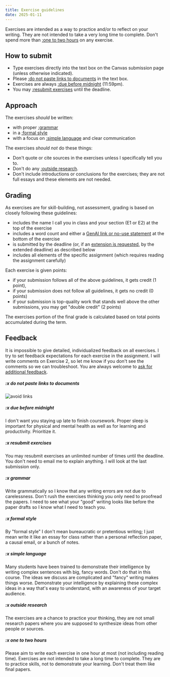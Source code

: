 ```yaml
---
title: Exercise guidelines
date: 2025-01-11
---
```


Exercises are intended as a way to practice and/or to reflect on your writing. They are not intended to take a very long time to complete. Don't spend more than [:one to two hours](#x-one-to-two-hours) on any exercise.

## How to submit

- Type exercises directly into the text box on the Canvas submission page (unless otherwise indicated).
- Please [:do not paste links to documents](#x-do-not-paste-links-to-documents) in the text box.
- Exercises are always [:due before midnight](#x-due-before-midnight) (11:59pm).
- You may [:resubmit exercises](#x-resubmit-exercises) until the deadline.

## Approach

The exercises _should_ be written:

- with proper [:grammar](#x-grammar)
- in a [:formal style](#x-formal-style)
- with a focus on [:simple language](#x-simple-language) and clear communication

The exercises _should not_ do these things:

- Don't quote or cite sources in the exercises unless I specifically tell you to.
- Don't do any [:outside research](#x-outside-research).
- Don't include introductions or conclusions for the exercises; they are not full essays and these elements are not needed.

## Grading

As exercises are for skill-building, not assessment, grading is based on closely following these guidelines:

- includes the name I call you in class and your section (E1 or E2) at the top of the exercise
- includes a word count and either a [GenAI link or no-use statement](/course-ntw2029/course-info/gen-ai-policy) at the bottom of the exercise
- is submitted by the deadline (or, if an [extension is requested](/course-ntw2029/course-info/extensions), by the extended deadline) as described below
- includes all elements of the specific assignment (which requires reading the assignment carefully)

Each exercise is given points:

- if your submission follows all of the above guidelines, it gets credit (1 point),
- if your submission does not follow all guidelines, it gets no credit (0 points)
- if your submission is top-quality work that stands well above the other submissions, you may get "double credit" (2 points)

The exercises portion of the final grade is calculated based on total points accumulated during the term.

## Feedback

It is impossible to give detailed, individualized feedback on all exercises. I try to set feedback expectations for each exercise in the assignment. I will write comments on Exercise 2, so let me know if you don't see the comments so we can troubleshoot. You are always welcome to [ask for additional feedback](/course-ntw2029/course-info/need-help).

##### :x do not  paste links to documents

![avoid links](/images/link-to-file.png)

##### :x due before midnight

I don't want you staying up late to finish coursework. Proper sleep is important for physical and mental health as well as for learning and productivity. Prioritize it.

##### :x resubmit exercises

You may resubmit exercises an unlimited number of times until the deadline. You don't need to email me to explain anything. I will look at the last submission only.

##### :x grammar

Write grammatically so I know that any writing errors are not due to carelessness. Don't rush the exercises thinking you only need to proofread the papers. I need to see what your "good" writing looks like before the paper drafts so I know what I need to teach you.

##### :x formal style

By "formal style" I don't mean bureaucratic or pretentious writing; I just mean write it like an essay for class rather than a personal reflection paper, a causal email, or a bunch of notes.

##### :x simple language

Many students have been trained to demonstrate their intelligence by writing complex sentences with big, fancy words. Don't do that in this course. The ideas we discuss are complicated and "fancy" writing makes things worse. Demonstrate your intelligence by explaining these complex ideas in a way that's easy to understand, with an awareness of your target audience.

##### :x outside research

The exercises are a chance to practice your thinking, they are not small research papers where you are supposed to synthesize ideas from other people or sources.

##### :x one to two hours

Please aim to write each exercise in one hour at most (not including reading time). Exercises are not intended to take a long time to complete. They are to practice skills, not to demonstrate your learning. Don't treat them like final papers.
